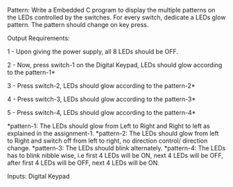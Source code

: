 Pattern:
Write a Embedded C program to display the multiple patterns on the LEDs controlled by the switches. For every switch, dedicate a LEDs glow pattern. The pattern should change on key press.

Output Requirements:

1 - Upon giving the power supply, all 8 LEDs should be OFF.

2 - Now, press switch-1 on the Digital Keypad, LEDs should glow according to the pattern-1*

3 - Press switch-2, LEDs should glow according to the pattern-2*

4 - Press switch-3, LEDs should glow according to the pattern-3*

5 - Press switch-4, LEDs should glow according to the pattern-4*


*pattern-1: The LEDs should glow from Left to Right and Right to left as explained in the assignment-1.
*pattern-2: The LEDs should glow from left to Right and switch off from left to right, no direction control/ direction change.
*pattern-3: The LEDs should blink alternately.
*pattern-4: The LEDs has to blink nibble wise, i.e first 4 LEDs will be ON, next 4 LEDs will be OFF, after first 4 LEDs will be OFF, next 4 LEDs will be ON.


Inputs:
Digital Keypad
